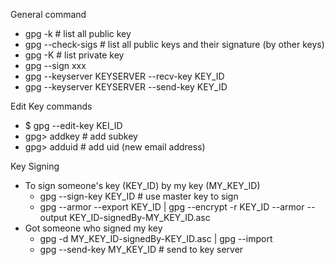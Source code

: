 General command
* gpg -k # list all public key
* gpg --check-sigs # list all public keys and their signature (by other keys)
* gpg -K # list private key
* gpg --sign xxx
* gpg --keyserver KEYSERVER --recv-key KEY_ID
* gpg --keyserver KEYSERVER --send-key KEY_ID

Edit Key commands
* $ gpg --edit-key KEI_ID
* gpg> addkey # add subkey
* gpg> adduid # add uid (new email address)


Key Signing
* To sign someone's key (KEY_ID) by my key (MY_KEY_ID)
  * gpg --sign-key KEY_ID # use master key to sign
  * gpg --armor --export KEY_ID | gpg --encrypt -r KEY_ID --armor --output KEY_ID-signedBy-MY_KEY_ID.asc
* Got someone who signed my key
  * gpg -d MY_KEY_ID-signedBy-KEY_ID.asc | gpg --import
  * gpg --send-key MY_KEY_ID # send to key server 